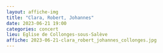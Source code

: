 ```yaml
---
layout: affiche-img
title: "Clara, Robert, Johannes"
date: 2023-06-21 19:00
categories: concert
lieu: Eglise de Collonges-sous-Salève
affiche: 2023-06-21-clara_robert_johannes_collonges.jpg
---
```




